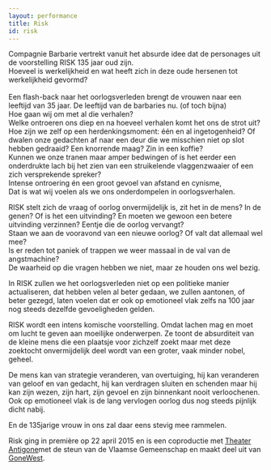 ```yaml
---
layout: performance
title: Risk
id: risk
---
```

<style>
  #main {
    background: #ea2433;
  }

  #content {
    color: #fff;
  }
</style>
Compagnie Barbarie vertrekt vanuit het absurde idee dat de personages uit de voorstelling RISK 135 jaar oud zijn.<br>
Hoeveel is werkelijkheid en wat heeft zich in deze oude hersenen tot werkelijkheid gevormd? <br>\
Een flash-back naar het oorlogsverleden brengt de vrouwen naar een leeftijd van 35 jaar. De leeftijd van de barbaries nu. (of toch bijna)<br>
Hoe gaan wij om met al die verhalen?<br>
Welke ontroeren ons diep en na hoeveel verhalen komt het ons de strot uit?<br>
Hoe zijn we zelf op een herdenkingsmoment: één en al ingetogenheid? Of dwalen onze gedachten af naar een deur die we misschien niet op slot hebben gedraaid? Een knorrende maag? Zin in een koffie?<br>
Kunnen we onze tranen maar amper bedwingen of is het eerder een onderdrukte lach bij het zien van een struikelende vlaggenzwaaier of een zich versprekende spreker?<br>
Intense ontroering én een groot gevoel van afstand en cynisme,<br>
Dat is wat wij voelen als we ons onderdompelen in oorlogsverhalen.

RISK stelt zich de vraag of oorlog onvermijdelijk is, zit het in de mens? In de genen? Of is het een uitvinding? En moeten we gewoon een betere uitvinding verzinnen? Eentje die de oorlog vervangt?<br>
Staan we aan de vooravond van een nieuwe oorlog? Of valt dat allemaal wel mee?<br>
Is er reden tot paniek of trappen we weer massaal in de val van de angstmachine?<br>
De waarheid op die vragen hebben we niet, maar ze houden ons wel bezig.

In RISK zullen we het oorlogsverleden niet op een politieke manier actualiseren, dat hebben velen al beter gedaan, we zullen aantonen, of beter gezegd, laten voelen dat er ook op emotioneel vlak zelfs na 100 jaar nog steeds dezelfde gevoeligheden gelden.

RISK wordt een intens komische voorstelling. Omdat lachen mag en moet om lucht te geven aan moeilijke onderwerpen. Ze toont de absurditeit van de kleine mens die een plaatsje voor zichzelf zoekt maar met deze zoektocht onvermijdelijk deel wordt van een groter, vaak minder nobel, geheel.

De mens kan van strategie veranderen, van overtuiging, hij kan veranderen van geloof en van gedacht, hij kan verdragen sluiten en schenden maar hij kan zijn wezen, zijn hart, zijn gevoel en zijn binnenkant nooit verloochenen. Ook op emotioneel vlak is de lang vervlogen oorlog dus nog steeds pijnlijk dicht nabij.

En de 135jarige vrouw in ons zal daar eens stevig mee rammelen.

Risk ging in première op 22 april 2015 en is een coproductie met <a href="http://www.antigone.be/">Theater Antigone</a>met de steun van de Vlaamse Gemeenschap en maakt deel uit van <a href="http://www.gonewest.be/">GoneWest</a>.
